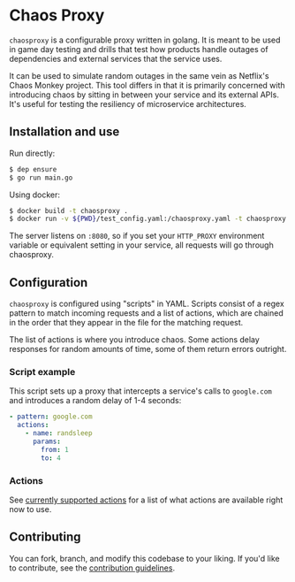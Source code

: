 # Chaos Proxy

`chaosproxy` is a configurable proxy written in golang. It is meant to be used in game day testing and drills that test how products handle outages of dependencies and external services that the service uses.

It can be used to simulate random outages in the same vein as Netflix's Chaos Monkey project. This tool differs in that it is primarily concerned with introducing chaos by sitting in between your service and its external APIs. It's useful for testing the resiliency of microservice architectures.

## Installation and use

Run directly:
```bash
$ dep ensure
$ go run main.go
```

Using docker:
```bash
$ docker build -t chaosproxy .
$ docker run -v ${PWD}/test_config.yaml:/chaosproxy.yaml -t chaosproxy
```

The server listens on `:8080`, so if you set your `HTTP_PROXY` environment variable or equivalent setting in your service, all requests will go through chaosproxy.

## Configuration

`chaosproxy` is configured using "scripts" in YAML. Scripts consist of a regex pattern to match incoming requests and a list of actions, which are chained in the order that they appear in the file for the matching request.

The list of actions is where you introduce chaos. Some actions delay responses for random amounts of time, some of them return errors outright.

### Script example

This script sets up a proxy that intercepts a service's calls to `google.com` and introduces a random delay of 1-4 seconds:

```yaml
- pattern: google.com
  actions:
    - name: randsleep
      params:
        from: 1
        to: 4
```

### Actions

See [currently supported actions](docs/actions.md) for a list of what actions are available right now to use.

## Contributing

You can fork, branch, and modify this codebase to your liking. If you'd like to contribute, see the [contribution guidelines](CONTRIBUTION.md).
